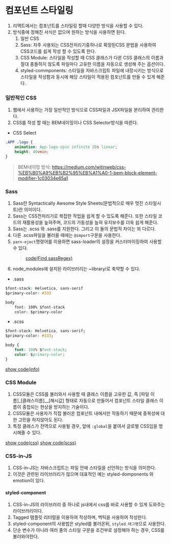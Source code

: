 # 컴포넌트 스타일링

1. 리액트에서는 컴포넌트를 스타일링 할때 다양한 방식을 사용할 수 있다.
2. 방식중에 정해진 서식은 없으며 원하는 방식을 사용하면 된다.
    1. 일반 CSS
    2. Sass: 자주 사용되는 CSS전처리기중하나로 확장된CSS 문법을 사용하여 CSS코드를 쉽게 작성 할 수 있도록 한다.
    3. CSS Module: 스타일을 작성할 때 CSS 클래스가 다른 CSS 클래스의 이름과 절대 충돌하지 않도록 파일마다 고유한 이름을 자동으로 생성해 주는 옵션이다.
    4. styled-commponents: 스타일을 자바스크립트 파일에 내장시키는 방식으로 스타일을 작성함과 동시에 해당 스타일이 적용된 컴포넌트를 만들 수 있게 해준다.

### 일반적인 CSS

1. 웹에서 사용하는 가장 일반적인 방식으로 CSS파일과 JSX파일을 분리하여 관리한다.
2. CSS를 작성 할 때는 BEM네이밍이나 CSS Selector방식을 따른다.

-   CSS Select

```CSS
.APP .logo {
    animation: App-logo-spin infinite 20s linear;
    height: 40vmin;
}
```

> BEM네이밍 방식: https://medium.com/witinweb/css-%EB%B0%A9%EB%B2%95%EB%A1%A0-1-bem-block-element-modifier-1c03034e65a1

### Sass

1. Sass란 Syntactically Awsome Style Sheets(문법적으로 매우 멋진 스타일시트)란 의미이다.
2. Sass는 CSS전처리기로 복잡한 작업을 쉽게 할 수 있도록 해준다. 또한 스타일 코드의 재활용성을 높혀주며, 코드의 가동성을 높혀 유지보수를 더욱 쉽게 해준다.
3. Sass는 .scss 와 .sass를 지원한다. 그리고 이 둘의 문법적 차이는 꾀 다르다.
4. 다른 .scss파일을 불러올 때에는 `@import`구문을 사용한다.
5. `yarn-eject`명령어를 이용하면 sass-loader의 설정을 커스터마이징하여 사용할 수 있다.
    > [code(Find sassRegex)](https://github.com/MristerWing/PrivateProject/blob/master/8.Javascript/reactExam/styling-react/src/config/webpack.config.js)
6. node_modules에 설치된 라이브러리는 ~library/로 축약할 수 있다.

-   .sass

```CSS
$font-stack: Helvetica, sans-serif
$primary-color: #333

body
    font: 100% $font-stack
    color: $primary-color
```

-   .scss

```CSS
$font-stack: Helvetica, sans-serif;
$primary-color: #333;

body {
    font: 100% $font-stack;
    color: $primary-color;
}
```

[show code(info)](https://github.com/MristerWing/PrivateProject/blob/master/8.Javascript/reactExam/styling-react/src/sass)

### CSS Module

1. CSS모듈은 CSS를 불러와서 사용할 때 클래스 이름을 고유한 값, 즉 [파일 이름]\_[클래스이름]\_\_[해시값] 형태로 자동으로 만들어서 컴포넌트 스타일 클래스 이름이 중첩되는 현상을 방지하는 기술이다.
2. CSS모듈은 사용자가 직접 불러온 컴포넌트 내에서만 작동하기 때문에 중복성에 대한 고민을 하지않아도 된다.
3. 특정 클래스가 전역으로 사용될 경우, 앞에 `:global`을 붙여서 글로벌 CSS임을 명시해줄 수 있다.

[show code(css)](https://github.com/MristerWing/PrivateProject/blob/master/8.Javascript/reactExam/styling-react/src/CSSModule.module.css)
[show code(scss)](https://github.com/MristerWing/PrivateProject/blob/master/8.Javascript/reactExam/styling-react/src/CSSModule.module.scss)

### CSS-in-JS

1. CSS-in-JS는 자바스크립트는 파일 안에 스타일을 선언하는 방식을 의미한다.
2. 이것은 관련된 라이브러리가 많으며 대표적인 예는 styled-domponents 와 emotion이 있다.

#### styled-component

1. CSS-in-JS의 라이브러리 중 하나로 js내에서 css를 바로 사용할 수 있게 도와주는 라이브러리이다.
2. Tagged 탬플릿 리터럴을 이용하여 작성하며, 백틱을 사용하여 작성한다.
3. styled-component의 사용법은 styled를 불러온뒤, `styled.태그명`으로 사용한다.
4. 단순 변수가 아니라 여러 줄의 스타일 구문을 조건부로 설정해야 하는 경우, CSS를 불러와야한다.
